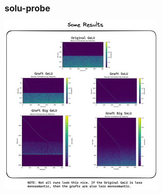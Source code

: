# solu-probe


<!-- Some plots -->

![alt text](assets/all_plots.png "One run. Sparse power-law features.")
